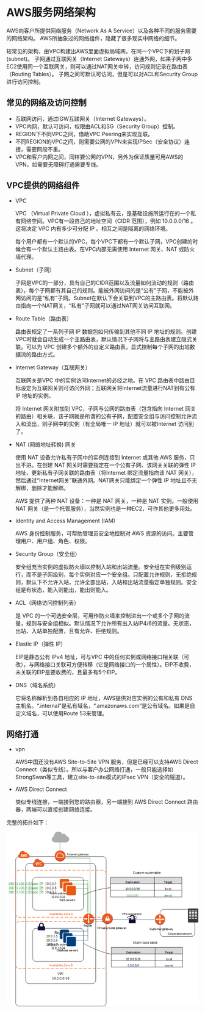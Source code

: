 #  AWS服务网络架构
AWS向客户所提供网络服务（Network As A Service）以及各种不同的服务需要的网络架构。
AWS所抽象过的网络组件，隐藏了很多现实中网络的细节。

较常见的架构，由VPC构建出AWS里面虚拟局域网，在同一个VPC下的划子网(subnet)。
子网通过互联网关（Internet Gateways）连通外网，如果子网中多EC2使用同一个互联网关，则可以通过NAT网关中转，访问规则记录在路由表（Routing Tables）。
子网之间可默认可访问，但是可以对ACL和Security Group进行访问控制。

## 常见的网络及访问控制
- 互联网访问，通过IGW互联网关（Internet Gateways）。
- VPC内网，默认可访问，权限由ACL和SG（Security Group）控制。
- REGION下不同VPC之间，借助VPC Peering来实现互联。
- 不同REGION的VPC之间，则需要公网的VPN来实现IPSec（安全协议）连接，需要网段不重。
- VPC和客户内网之间，同样要公网的VPN，另外为保证质量可用AWS的VPN，如需要无障碍打通需要专线。

## VPC提供的网络组件
- VPC

  VPC （Virtual Private Cloud ），虚拟私有云，是基础设施所运行在的一个私有网络空间。VPC有一段自己的地址空间（CIDR 范围），例如 10.0.0.0/16 。这将决定 VPC 内有多少可分配 IP 。相互之间是隔离的网络环境。

  每个用户都有一个默认的VPC，每个VPC下都有一个默认子网，VPC创建的时候会有一个默认主路由表。在VPC内部无需使用 Internet 网关、NAT 或防火墙代理。

- Subnet（子网）

  子网是VPC的一部分，具有自己的CIDR范围以及流量如何流动的规则（路由表），每个子网都有其自己的规则。能被外网访问的是“公有”子网，不能被外网访问的是“私有”子网。Subnet在默认下会关联到VPC的主路由表。将默认路由指向一个NAT网关，“私有”子网就可以通过NAT网关访问互联网。

- Route Table（路由表）

  路由表规定了一系列子网 IP 数据包如何传输到其他不同 IP 地址的规则。创建VPC时就会自动生成一个主路由表，默认情况下子网将与主路由表建立隐式关联。可以为 VPC 创建多个额外的自定义路由表，显式控制每个子网的出站数据流的路由方式。

- Internet Gateway（互联网关）

  互联网关是VPC 中的实例访问Internet的必经之地。在 VPC 路由表中路由目标设定为互联网关则可访问外网；互联网关将Internet流量进行NAT到有公有 IP 地址的实例。

  将 Internet 网关附加到 VPC，子网与公网的路由表（包含指向 Internet 网关的路由）相关联，该子网就是所谓的公有子网，配置安全组与访问控制允许流入和流出，则子网中的实例（有全局唯一 IP 地址）就可以被Internet 访问到了。

- NAT (网络地址转换) 网关

  使用 NAT 设备允许私有子网中的实例连接到 Internet 或其他 AWS 服务，只出不进。在创建 NAT 网关时需要指定在一个公有子网、该网关关联的弹性 IP 地址、更新私有子网关联的路由表（将Internet 绑定流量指向该 NAT 网关），然后通过“Internet网关”联通外网。NAT网关只能绑定一个弹性 IP 地址且不无解绑，删除才能解绑。

  AWS 提供了两种 NAT 设备：一种是 NAT 网关，一种是 NAT 实例。一般使用NAT 网关（是一个托管服务），当然实例也是一种EC2，可作其他更多用处。

- Identity and Access Management (IAM)

  AWS 身份控制服务，可帮助管理员安全地控制对 AWS 资源的访问。主要管理用户、用户组、角色、权限。

- Security Group（安全组）

  安全组充当实例的虚拟防火墙以控制入站和出站流量。安全组在实例级别运行，而不是子网级别，每个实例对应一个安全组。只配置允许规则，无拒绝规则，默认下不允许入站，允许全部出站，入站和出站流量指定单独规则。安全组是有状态，能入则能出，能出则能入。

- ACL（网络访问控制列表）

  是 VPC 的一个可选安全层，可用作防火墙来控制进出一个或多个子网的流量，规则与安全组相似。默认情况下允许所有出入站IP4/6的流量。无状态，出站、入站单独配置，且有允许、拒绝规则。

- Elastic IP（弹性 IP）

  EIP是静态公有 IPv4 地址，可与VPC 中的任何实例或网络接口相关联（可改），与网络接口关联可方便转移（它是网络接口的一个属性）。EIP不收费，未关联的EIP是要收费的，且最多有5个EIP。

- DNS（域名系统）

  它将名称解析到各自相应的 IP 地址，AWS提供对应实例的公有和私有 DNS 主机名。“.internal”是私有域名，“.amazonaws.com”是公有域名。如果是自定义域名，可以使用Route 53来管理。

## 网络打通

- vpn

  AWS中国还没有AWS Site-to-Site VPN 服务，但是已经可以支持AWS Direct Connect（类似专线）。所以与客户办公网络打通，一般只能选择如StrongSwan等工具，建立site-to-site模式的IPsec VPN（安全的隧道）。

- AWS Direct Connect

  类似专线连接，一端接到您的路由器，另一端接到 AWS Direct Connect 路由器，两端可以直接创建网络连接。

完整的拓扑如下：

![AWS的网络打通](img/aws-site-to-site-vpn.png)